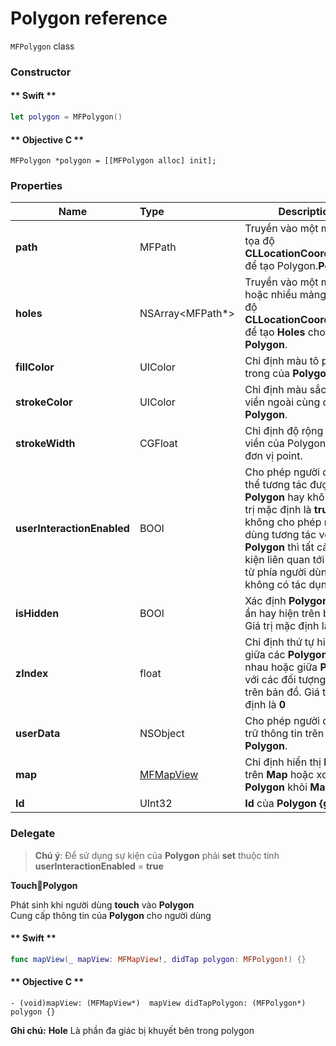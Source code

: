 # Polygon reference

`MFPolygon` class

### Constructor

<!-- tabs:start -->

#### ** Swift **

```swift 
let polygon = MFPolygon()
```

#### ** Objective C **

```objc 
MFPolygon *polygon = [[MFPolygon alloc] init];
```
<!-- tabs:end -->

### Properties

| Name                       | Type                   | Description                                                                                                             |
|----------------------------|:-----------------------|-------------------------------------------------------------------------------------------------------------------------|
| **path**                   | MFPath                 | Truyền vào một mảng các tọa độ **CLLocationCoordinate2D** để tạo Polygon.**Polygon**.                                   |
| **holes**                  | NSArray<MFPath*>       | Truyền vào một mảng hoặc nhiều mảng các tọa độ **CLLocationCoordinate2D** để tạo **Holes** cho **Polygon**.             |
| **fillColor**              | UIColor                | Chỉ định màu tô phía trong của **Polygon**.                                                                             |
| **strokeColor**            | UIColor                | Chỉ định màu sắc đường viền ngoài cùng của **Polygon**.                                                                 |
| **strokeWidth**            | CGFloat                | Chỉ định độ rộng đường viền của Polygon theo đơn vị point.                                                              |
| **userInteractionEnabled** | BOOl                | Cho phép người dùng có thể tương tác được với **Polygon** hay không. Giá trị mặc định là **true**. Khi không cho phép người dùng tương tác với **Polygon** thì tất cả các sự kiện liên quan tới **Polygon** từ phía người dùng sẽ không có tác dụng.                                                                           |
| **isHidden**               | BOOl                   | Xác định **Polygon** có thể ẩn hay hiện trên bản đồ. Giá trị mặc định là **true**.                                      |
| **zIndex**                 | float                  | Chỉ định thứ tự hiển thị giữa các **Polygon** với nhau hoặc giữa **Polygon** với các đối tượng khác trên bản đồ. Giá trị mặc định là **0** |
| **userData**               | NSObject               | Cho phép người dùng lưu trữ thông tin trên **Polygon**.                                                                 |
| **map**                    | [MFMapView](/reference/map?id=MFMapView)              | Chỉ định hiển thị **Polygon** trên **Map** hoặc xoá **Polygon** khỏi **Map**             |
| **Id**                     | UInt32                 | **Id** của **Polygon** **{get}**.                                                                                       |


### Delegate

  > **Chú ý**: Để sử dụng sự kiện của **Polygon** phải **set** thuộc tính **userInteractionEnabled** = **true**
  
  **TouchPolygon**

  Phát sinh khi người dùng **touch** vào **Polygon**
  </br>Cung cấp thông tin của **Polygon** cho người dùng

  <!-- tabs:start -->

  #### ** Swift **

  ```swift
  func mapView(_ mapView: MFMapView!, didTap polygon: MFPolygon!) {}
  ```

  #### ** Objective C **

  ```objc 
  - (void)mapView: (MFMapView*)  mapView didTapPolygon: (MFPolygon*) polygon {}
  ```

  <!-- tabs:end -->

  **Ghi chú:** **Hole** Là phần đa giác bị khuyết bên trong polygon